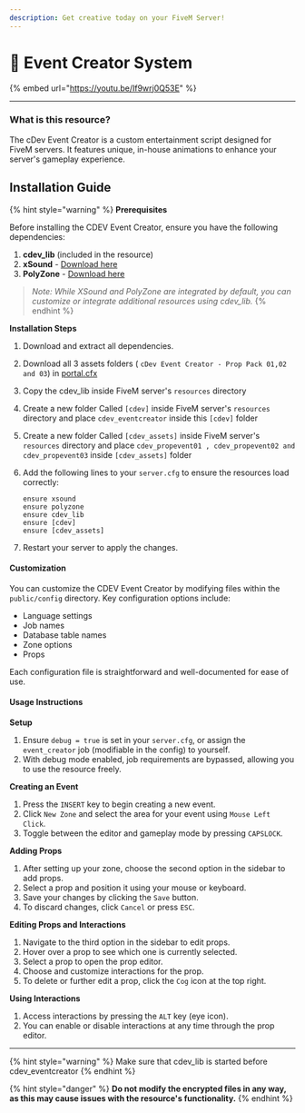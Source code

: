 ```yaml
---
description: Get creative today on your FiveM Server!
---
```


# 🎉 Event Creator System

{% embed url="https://youtu.be/If9wrj0Q53E" %}

***

### What is this resource?

The cDev Event Creator is a custom entertainment script designed for FiveM servers. It features unique, in-house animations to enhance your server's gameplay experience.

## Installation Guide

{% hint style="warning" %}
**Prerequisites**

Before installing the CDEV Event Creator, ensure you have the following dependencies:

1. **cdev\_lib** (included in the resource)
2. **xSound** - [Download here](https://github.com/Xogy/xsound/releases/latest)
3. **PolyZone** - [Download here](https://github.com/mkafrin/PolyZone/releases/latest)

> _Note: While XSound and PolyZone are integrated by default, you can customize or integrate additional resources using cdev\_lib._
{% endhint %}

**Installation Steps**

1. Download and extract all dependencies.
2. Download all 3 assets folders ( `cDev Event Creator - Prop Pack 01,02 and 03`) in [portal.cfx](https://portal.cfx.re/)
3. Copy the cdev\_lib inside FiveM server's `resources` directory
4. Create a new folder Called `[cdev]` inside FiveM server's `resources` directory and place `cdev_eventcreator` inside this `[cdev]` folder
5. Create a new folder Called `[cdev_assets]` inside FiveM server's `resources` directory and place `cdev_propevent01 , cdev_propevent02 and cdev_propevent03` inside `[cdev_assets]` folder
6.  Add the following lines to your `server.cfg` to ensure the resources load correctly:

    ```plaintext
    ensure xsound
    ensure polyzone
    ensure cdev_lib
    ensure [cdev]
    ensure [cdev_assets]
    ```
7. Restart your server to apply the changes.

#### Customization

You can customize the CDEV Event Creator by modifying files within the `public/config` directory. Key configuration options include:

* Language settings
* Job names
* Database table names
* Zone options
* Props

Each configuration file is straightforward and well-documented for ease of use.

#### Usage Instructions

**Setup**

1. Ensure `debug = true` is set in your `server.cfg`, or assign the `event_creator` job (modifiable in the config) to yourself.
2. With debug mode enabled, job requirements are bypassed, allowing you to use the resource freely.

**Creating an Event**

1. Press the `INSERT` key to begin creating a new event.
2. Click `New Zone` and select the area for your event using `Mouse Left Click`.
3. Toggle between the editor and gameplay mode by pressing `CAPSLOCK`.

**Adding Props**

1. After setting up your zone, choose the second option in the sidebar to add props.
2. Select a prop and position it using your mouse or keyboard.
3. Save your changes by clicking the `Save` button.
4. To discard changes, click `Cancel` or press `ESC`.

**Editing Props and Interactions**

1. Navigate to the third option in the sidebar to edit props.
2. Hover over a prop to see which one is currently selected.
3. Select a prop to open the prop editor.
4. Choose and customize interactions for the prop.
5. To delete or further edit a prop, click the `Cog` icon at the top right.

**Using Interactions**

1. Access interactions by pressing the `ALT` key (eye icon).
2. You can enable or disable interactions at any time through the prop editor.

***

{% hint style="warning" %}
Make sure that cdev\_lib is started before cdev\_eventcreator
{% endhint %}

{% hint style="danger" %}
**Do not modify the encrypted files in any way, as this may cause issues with the resource's functionality.**
{% endhint %}
